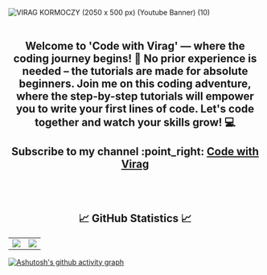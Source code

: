 ![VIRAG KORMOCZY (2050 x 500 px) (Youtube Banner) (10)](https://github.com/virag-ky/virag-ky/assets/79658534/5a47a954-2bf3-4916-b33d-19ca5451350d)
<br>
<br>
<h2 align="center"> 
Welcome to 'Code with Virag' — where the coding journey begins! 🚀 
No prior experience is needed – the tutorials are made for absolute beginners. Join me on this coding adventure, where the step-by-step tutorials will empower you to write your first lines of code. Let's code together and watch your skills grow! 💻
<br>
<br>Subscribe to my channel :point_right: <a href="https://www.youtube.com/@virag-ky">Code with Virag</a> 
</h2>
<br>
<br>
<h2 align="center">
 📈 GitHub Statistics 📈
</h2>
<div><table><tr><td width="50%"><img src="https://github-readme-stats.vercel.app/api?username=virag-ky&show_icons=true&include_all_commits=true&hide_border=true&title_color=8c52ff&icon_color=fff6a8&text_color=fea8ff&bg_color=000"></td><td width="50%"><img src="https://github-readme-streak-stats.herokuapp.com?user=virag-ky&hide_border=true&ring=8c52ff&sideNums=fea8ff&stroke=fff6a8&background=000&sideLabels=fff6a8&dates=8c52ff&fire=fff6a8&currStreakLabel=fff6a8&currStreakNum=ffaaff&date_format=M%20j%5B%2C%20Y%5D"></td></tr></table></div>


[![Ashutosh's github activity graph](https://github-readme-activity-graph.vercel.app/graph?username=virag-ky&bg_color=000&color=fff6a8&line=8c52ff&point=fff6a8&area=true&hide_border=true)](https://github.com/ashutosh00710/github-readme-activity-graph)


